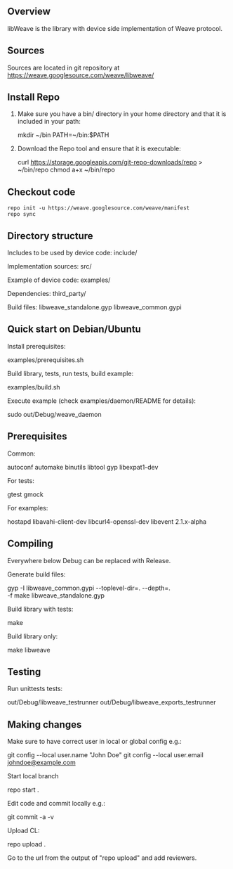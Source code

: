 Overview
--------
libWeave is the library with device side implementation of Weave
protocol.

Sources
-------
Sources are located in git repository at
https://weave.googlesource.com/weave/libweave/


Install Repo
-------
1. Make sure you have a bin/ directory in your home directory
and that it is included in your path:

    mkdir ~/bin
    PATH=~/bin:$PATH

2. Download the Repo tool and ensure that it is executable:

    curl https://storage.googleapis.com/git-repo-downloads/repo > ~/bin/repo
    chmod a+x ~/bin/repo

Checkout code
-------
    repo init -u https://weave.googlesource.com/weave/manifest
    repo sync

Directory structure
-------------------
Includes to be used by device code:
  include/

Implementation sources:
  src/

Example of device code:
  examples/

Dependencies:
  third_party/

Build files:
  libweave_standalone.gyp
  libweave_common.gypi

Quick start on Debian/Ubuntu
----------------------------

Install prerequisites:

  examples/prerequisites.sh

Build library, tests, run tests, build example:

  examples/build.sh

Execute example (check examples/daemon/README for details):

  sudo out/Debug/weave_daemon


Prerequisites
-------------
Common:

  autoconf
  automake
  binutils
  libtool
  gyp
  libexpat1-dev

For tests:

  gtest
  gmock

For examples:

  hostapd
  libavahi-client-dev
  libcurl4-openssl-dev
  libevent 2.1.x-alpha


Compiling
---------
Everywhere below Debug can be replaced with Release.

Generate build files:

  gyp -I libweave_common.gypi --toplevel-dir=. --depth=. \
      -f make libweave_standalone.gyp

Build library with tests:

  make

Build library only:

  make libweave

Testing
-------
Run unittests tests:

  out/Debug/libweave_testrunner
  out/Debug/libweave_exports_testrunner

Making changes
--------------
Make sure to have correct user in local or global config e.g.:

  git config --local user.name "John Doe"
  git config --local user.email johndoe@example.com

Start local branch

  repo start <branch name> .

Edit code and commit locally e.g.:

  git commit -a -v

Upload CL:

  repo upload .

Go to the url from the output of "repo upload" and add reviewers.

